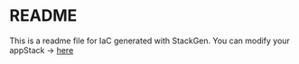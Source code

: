 # README
This is a readme file for IaC generated with StackGen.
You can modify your appStack -> [here](http://main.dev.stackgen.com/appstacks/fccc8140-6941-47d4-919c-e384c11a1777)
